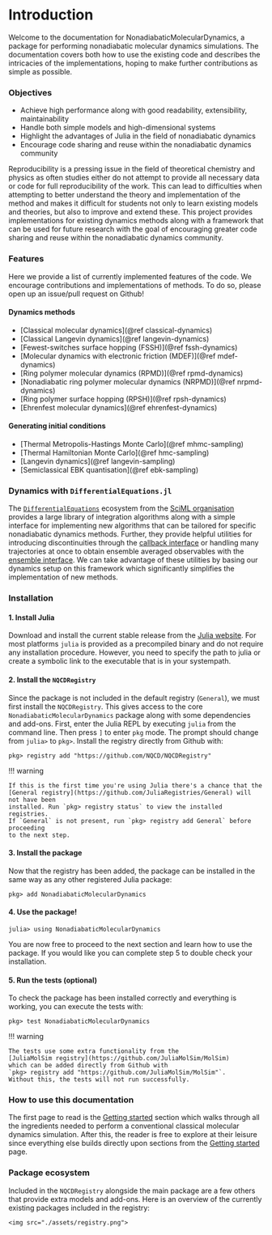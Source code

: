 # Introduction

Welcome to the documentation for NonadiabaticMolecularDynamics, 
a package for performing nonadiabatic molecular dynamics simulations.
The documentation covers both how to use the existing code and describes the
intricacies of the implementations, hoping to make further contributions as simple as possible.

### Objectives

- Achieve high performance along with good readability, extensibility, maintainability
- Handle both simple models and high-dimensional systems
- Highlight the advantages of Julia in the field of nonadiabatic dynamics
- Encourage code sharing and reuse within the nonadiabatic dynamics community

Reproducibility is a pressing issue in the field of theoretical chemistry and physics as often studies either do not attempt to provide all necessary data or code for full reproducibility of the work. This can lead to difficulties when attempting to better understand the theory and implementation of the method and makes it difficult for students not only to learn existing models and theories, but also to improve and extend these. 
This project provides implementations for existing dynamics methods along with
a framework that can be used for future research with the goal of encouraging greater
code sharing and reuse within the nonadiabatic dynamics community.

### Features

Here we provide a list of currently implemented features of the code.
We encourage contributions and implementations of methods. To do so, please open up an
issue/pull request on Github!

#### Dynamics methods

- [Classical molecular dynamics](@ref classical-dynamics)
- [Classical Langevin dynamics](@ref langevin-dynamics)
- [Fewest-switches surface hopping (FSSH)](@ref fssh-dynamics)
- [Molecular dynamics with electronic friction (MDEF)](@ref mdef-dynamics)
- [Ring polymer molecular dynamics (RPMD)](@ref rpmd-dynamics)
- [Nonadiabatic ring polymer molecular dynamics (NRPMD)](@ref nrpmd-dynamics)
- [Ring polymer surface hopping (RPSH)](@ref rpsh-dynamics)
- [Ehrenfest molecular dynamics](@ref ehrenfest-dynamics)

#### Generating initial conditions

- [Thermal Metropolis-Hastings Monte Carlo](@ref mhmc-sampling)
- [Thermal Hamiltonian Monte Carlo](@ref hmc-sampling)
- [Langevin dynamics](@ref langevin-sampling)
- [Semiclassical EBK quantisation](@ref ebk-sampling)

### Dynamics with `DifferentialEquations.jl`

The [`DifferentialEquations`](https://diffeq.sciml.ai/stable/) ecosystem from the
[SciML organisation](https://github.com/SciML/) provides a large library of integration
algorithms along with a simple interface for implementing new algorithms that can be tailored
for specific nonadiabatic dynamics methods.
Further, they provide helpful utilities for introducing discontinuities through the 
[callback interface](https://diffeq.sciml.ai/stable/features/callback_functions/#Using-Callbacks)
or handling many trajectories at once to obtain ensemble averaged observables with
the [ensemble interface](https://diffeq.sciml.ai/stable/features/ensemble/).
We can take advantage of these utilities by basing our dynamics setup on this framework
which significantly simplifies the implementation of new methods.

### Installation

#### 1. Install Julia
Download and install the current stable release from the [Julia website](https://julialang.org/downloads/).
For most platforms `julia` is provided as a precompiled binary and do not require any installation procedure. However, you need to specify the path to julia or create a symbolic link to the executable that is in your systempath. 

#### 2. Install the `NQCDRegistry`
Since the package is not included in the default registry (`General`), we must first
install the `NQCDRegistry`.
This gives access to the core `NonadiabaticMolecularDynamics` package along with some dependencies
and add-ons.
First, enter the Julia REPL by executing `julia` from the command line.
Then press `]` to enter `pkg` mode. The prompt should change from `julia>` to `pkg>`.
Install the registry directly from Github with: 
```julia-repl
pkg> registry add "https://github.com/NQCD/NQCDRegistry"
```

!!! warning

    If this is the first time you're using Julia there's a chance that the
    [General registry](https://github.com/JuliaRegistries/General) will not have been
    installed. Run `pkg> registry status` to view the installed registries.
    If `General` is not present, run `pkg> registry add General` before proceeding
    to the next step.

#### 3. Install the package
Now that the registry has been added, the package can be installed in the same way as any other registered Julia package:
```julia-repl
pkg> add NonadiabaticMolecularDynamics
```

#### 4. Use the package!
```julia-repl
julia> using NonadiabaticMolecularDynamics
```
You are now free to proceed to the next section and learn how to use the package.
If you would like you can complete step 5 to double check your installation.

#### 5. Run the tests (optional)

To check the package has been installed correctly and everything is working,
you can execute the tests with:
```julia-repl
pkg> test NonadiabaticMolecularDynamics
```

!!! warning

    The tests use some extra functionality from the
    [JuliaMolSim registry](https://github.com/JuliaMolSim/MolSim)
    which can be added directly from Github with
    `pkg> registry add "https://github.com/JuliaMolSim/MolSim"`.
    Without this, the tests will not run successfully.

### How to use this documentation

The first page to read is the [Getting started](@ref) section which walks through all the ingredients
needed to perform a conventional classical molecular dynamics simulation.
After this, the reader is free to explore at their leisure since everything else builds directly
upon sections from the [Getting started](@ref) page.

### Package ecosystem

Included in the `NQCDRegistry` alongside the main package are a few others that provide extra
models and add-ons. Here is an overview of the currently existing packages included in
the registry:

```@raw html
<img src="./assets/registry.png">
```
